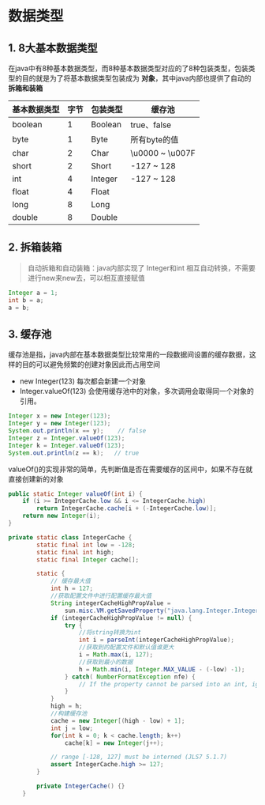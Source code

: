 # 数据类型

## 1. 8大基本数据类型

在java中有8种基本数据类型，而8种基本数据类型对应的了8种包装类型，包装类型的目的就是为了将基本数据类型包装成为 **对象**，其中java内部也提供了自动的 **拆箱和装箱**

| 基本数据类型 | 字节 | 包装类型 | 缓存池          |
| ------------ | ---- | -------- | --------------- |
| boolean      | 1    | Boolean  | true、false     |
| byte         | 1    | Byte     | 所有byte的值    |
| char         | 2    | Char     | \u0000 ~ \u007F |
| short        | 2    | Short    | -127 ~ 128      |
| int          | 4    | Integer  | -127 ~ 128      |
| float        | 4    | Float    |                 |
| long         | 8    | Long     |                 |
| double       | 8    | Double   |                 |

## 2. 拆箱装箱

> 自动拆箱和自动装箱：java内部实现了 Integer和int 相互自动转换，不需要进行new来new去，可以相互直接赋值

```java
Integer a = 1;
int b = a;
a = b;
```

## 3. 缓存池

缓存池是指，java内部在基本数据类型比较常用的一段数据间设置的缓存数据，这样的目的可以避免频繁的创建对象因此而占用空间

- new Integer(123) 每次都会新建一个对象
- Integer.valueOf(123) 会使用缓存池中的对象，多次调用会取得同一个对象的引用。

```java
Integer x = new Integer(123);
Integer y = new Integer(123);
System.out.println(x == y);    // false
Integer z = Integer.valueOf(123);
Integer k = Integer.valueOf(123);
System.out.println(z == k);   // true
```

valueOf()的实现非常的简单，先判断值是否在需要缓存的区间中，如果不存在就直接创建新的对象

```java
public static Integer valueOf(int i) {
    if (i >= IntegerCache.low && i <= IntegerCache.high)
        return IntegerCache.cache[i + (-IntegerCache.low)];
    return new Integer(i);
}
```

```java
private static class IntegerCache {
        static final int low = -128;
        static final int high;
        static final Integer cache[];

        static {
            // 缓存最大值
            int h = 127;
            //获取配置文件中进行配置缓存最大值
            String integerCacheHighPropValue =
                sun.misc.VM.getSavedProperty("java.lang.Integer.IntegerCache.high");
            if (integerCacheHighPropValue != null) {
                try {
                    //将string转换为int
                    int i = parseInt(integerCacheHighPropValue);
                    //获取到的配置文件和默认值谁更大
                    i = Math.max(i, 127);
                    //获取到最小的数据
                    h = Math.min(i, Integer.MAX_VALUE - (-low) -1);
                } catch( NumberFormatException nfe) {
                    // If the property cannot be parsed into an int, ignore it.
                }
            }
            high = h;
			//构建缓存池
            cache = new Integer[(high - low) + 1];
            int j = low;
            for(int k = 0; k < cache.length; k++)
                cache[k] = new Integer(j++);

            // range [-128, 127] must be interned (JLS7 5.1.7)
            assert IntegerCache.high >= 127;
        }

        private IntegerCache() {}
    }
```

